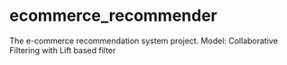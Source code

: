 # ecommerce_recommender
The e-commerce recommendation system project.
Model: Collaborative Filtering with Lift based filter
